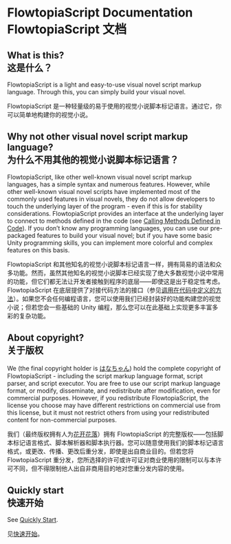 # FlowtopiaScript Documentation<br>FlowtopiaScript 文档
## What is this?<br>这是什么？
FlowtopiaScript is a light and easy-to-use visual novel script markup language. Through this, you can simply build your visual novel.

FlowtopiaScript 是一种轻量级的易于使用的视觉小说脚本标记语言。通过它，你可以简单地构建你的视觉小说。
## Why not other visual novel script markup language?<br>为什么不用其他的视觉小说脚本标记语言？
FlowtopiaScript, like other well-known visual novel script markup languages, has a simple syntax and numerous features. However, while other well-known visual novel scripts have implemented most of the commonly used features in visual novels, they do not allow developers to touch the underlying layer of the program - even if this is for stability considerations. FlowtopiaScript provides an interface at the underlying layer to connect to methods defined in the code (see [Calling Methods Defined in Code](en/references/function/)). If you don’t know any programming languages, you can use our pre-packaged features to build your visual novel; but if you have some basic Unity programming skills, you can implement more colorful and complex features on this basis.

FlowtopiaScript 和其他知名的视觉小说脚本标记语言一样，拥有简易的语法和众多功能。然而，虽然其他知名的视觉小说脚本已经实现了绝大多数视觉小说中常用的功能，但它们都无法让开发者接触到程序的底层——即使这是出于稳定性考虑。FlowtopiaScript 在底层提供了对接代码方法的接口（参见[调用在代码中定义的方法](zh-sp/reference/function/)）。如果您不会任何编程语言，您可以使用我们已经封装好的功能构建您的视觉小说；但若您会一些基础的 Unity 编程，那么您可以在此基础上实现更多丰富多彩的复杂功能。
## About copyright?<br>关于版权
We (the final copyright holder is [はなちゃん](https://twitter.com/HanaChan2333)) hold the complete copyright of FlowtopiaScript - including the script markup language format, script parser, and script executor. You are free to use our script markup language format, or modify, disseminate, and redistribute after modification, even for commercial purposes. However, if you redistribute FlowtopiaScript, the license you choose may have different restrictions on commercial use from this license, but it must not restrict others from using your redistributed content for non-commercial purposes.

我们（最终版权拥有人为[花开花落](https://space.bilibili.com/393871573)）拥有 FlowtopiaScript 的完整版权——包括脚本标记语言格式、脚本解析器和脚本执行器。您可以随意使用我们的脚本标记语言格式，或更改、传播、更改后重分发，即使是出自商业目的。但若您将 FlowtopiaScript 重分发，您所选择的许可或许可证对商业使用的限制可以与本许可不同，但不得限制他人出自非商用目的地对您重分发内容的使用。
## Quickly start<br>快速开始
See [Quickly Start](en/quick-start/).

见[快速开始](zh-sp/quick-start/)。
